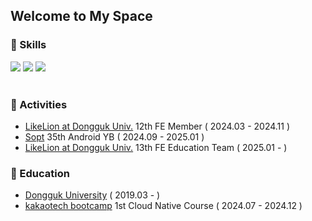 ## Welcome to My Space


### 🔭 Skills

 <div>
  <img src="https://img.shields.io/badge/JAVASCRIPT-F7DF1E??style=flatr&logo=JavaScript&logoColor=black">
  <img src="https://img.shields.io/badge/TYPESCRIPT-3178C6??style=flatr&logo=TypeScript&logoColor=white">
  <img src="https://img.shields.io/badge/REACT-61DAFB??style=flatr&logo=React&logoColor=black">
 </div>
<br/> 


### 🔭 Activities
- [LikeLion at Dongguk Univ.](https://likelion-dgu.com/) 12th FE Member ( 2024.03 - 2024.11 )
- [Sopt](https://www.sopt.org/) 35th Android YB ( 2024.09 - 2025.01 )
- [LikeLion at Dongguk Univ.](https://likelion-dgu.com/) 13th FE Education Team ( 2025.01 - )


### 🔭 Education
- [Dongguk University](https://www.dongguk.edu/main) ( 2019.03 - )
- [kakaotech bootcamp](https://ktb.goorm.io/) 1st Cloud Native Course ( 2024.07 - 2024.12 )

<!-- ### 🔭 Working Experience
- [Hancom](https://www.hancom.com/) | Web Frontend Development Internship ( 2025.08 - )
